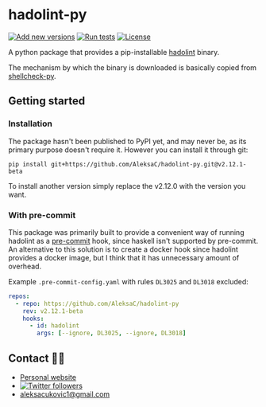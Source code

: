 # hadolint-py

[![Add new versions](https://github.com/AleksaC/hadolint-py/actions/workflows/add-new-versions.yml/badge.svg)](https://github.com/AleksaC/hadolint-py/actions/workflows/add-new-versions.yml)
[![Run tests](https://github.com/AleksaC/hadolint-py/actions/workflows/tests.yml/badge.svg)](https://github.com/AleksaC/hadolint-py/actions/workflows/tests.yml)
[![License](https://img.shields.io/badge/License-MIT-green.svg)](LICENSE)

A python package that provides a pip-installable
[hadolint](https://github.com/hadolint/hadolint) binary.

The mechanism by which the binary is downloaded is basically copied from
[shellcheck-py](https://github.com/shellcheck-py/shellcheck-py).

## Getting started

### Installation

The package hasn't been published to PyPI yet, and may never be, as its primary
purpose doesn't require it. However you can install it through git:

```shell script
pip install git+https://github.com/AleksaC/hadolint-py.git@v2.12.1-beta
```

To install another version simply replace the v2.12.0 with the version you want.

### With pre-commit

This package was primarily built to provide a convenient way of running hadolint
as a [pre-commit](https://pre-commit.com) hook, since haskell isn't supported by
pre-commit. An alternative to this solution is to create a docker hook since
hadolint provides a docker image, but I think that it has unnecessary amount of overhead.

Example `.pre-commit-config.yaml` with rules `DL3025` and `DL3018` excluded:

```yaml
repos:
  - repo: https://github.com/AleksaC/hadolint-py
    rev: v2.12.1-beta
    hooks:
      - id: hadolint
        args: [--ignore, DL3025, --ignore, DL3018]
```

## Contact 🙋‍♂️

-   [Personal website](https://aleksac.me)
-   <a target="_blank" href="http://twitter.com/aleksa_c_"><img alt='Twitter followers' src="https://img.shields.io/twitter/follow/aleksa_c_.svg?style=social"></a>
-   aleksacukovic1@gmail.com
